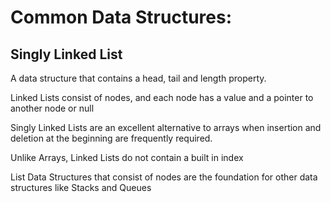 # Common Data Structures:

## Singly Linked List

A data structure that contains a head, tail and length property.

Linked Lists consist of nodes, and each node has a value and a pointer to another node or null

Singly Linked Lists are an excellent alternative to arrays when insertion and deletion at the beginning are frequently required.

Unlike Arrays, Linked Lists do not contain a built in index

List Data Structures that consist of nodes are the foundation for other data structures like Stacks and Queues
